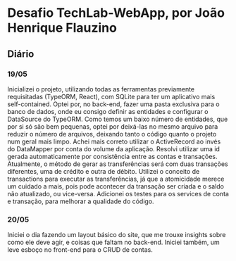 # Desafio TechLab-WebApp, por João Henrique Flauzino

## Diário

### 19/05

Inicializei o projeto, utilizando todas as ferramentas previamente requisitadas (TypeORM, React), com SQLite para ter um aplicativo mais self-contained.
Optei por, no back-end, fazer uma pasta exclusiva para o banco de dados, onde eu consigo definir as entidades e configurar o DataSource do TypeORM.
Como temos um baixo número de entidades, que por si só são bem pequenas, optei por deixá-las no mesmo arquivo para reduzir o número de arquivos, deixando tanto o código quanto o projeto num geral mais limpo.
Achei mais correto utilizar o ActiveRecord ao invés do DataMapper por conta do volume da aplicação.
Resolvi utilizar uma id gerada automaticamente por consistência entre as contas e transações.
Atualmente, o método de gerar as transferências será com duas transações diferentes, uma de crédito e outra de débito.
Utilizei o conceito de transactions para executar as transferências, já que a atomicidade merece um cuidado a mais, pois pode acontecer da transação ser criada e o saldo não atualizado, ou vice-versa.
Adicionei os testes para os services de conta e transação, para melhorar a qualidade do código.

### 20/05

Iniciei o dia fazendo um layout básico do site, que me trouxe insights sobre como ele deve agir, e coisas que faltam no back-end.
Iniciei também, um leve esboço no front-end para o CRUD de contas.
